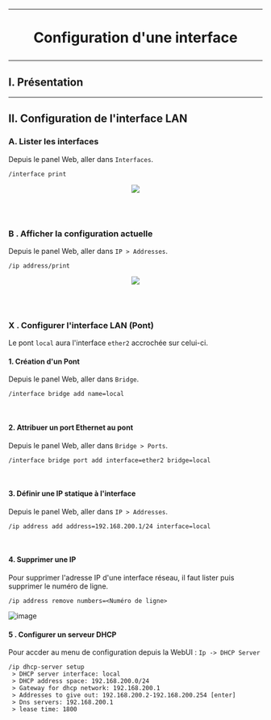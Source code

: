 ------------------------------------------------------------------------------------------------------------------------------------------------------------------------------------------------------------------------------------------
# <p align='center'> Configuration d'une interface </p>

------------------------------------------------------------------------------------------------------------------------------------------------------------------------------------------------------------------------------------------
## I. Présentation


------------------------------------------------------------------------------------------------------------------------------------------------------------------------------------------------------------------------------------------
## II. Configuration de l'interface LAN
### A. Lister les interfaces
Depuis le panel Web, aller dans  `Interfaces`.
```
/interface print
```
<p align='center'> <img src='https://github.com/Drthrax74/Mikrotik/assets/35907/1a858d79-5561-4730-9606-3b052cfc2a88' /> </p>

<br />
<br />

### B . Afficher la configuration actuelle
Depuis le panel Web, aller dans  `IP > Addresses`.
```
/ip address/print
```
<p align='center'> <img src='https://github.com/Drthrax74/Mikrotik/assets/35907/bebc84ea-b977-45ba-b12c-f84682c0b55c' /> </p>
<br />
<br />


### X . Configurer l'interface LAN (Pont)
Le pont `local` aura l'interface `ether2` accrochée sur celui-ci.
#### 1. Création d'un Pont
Depuis le panel Web, aller dans  `Bridge`.
```
/interface bridge add name=local
```
<br />

#### 2. Attribuer un port Ethernet au pont
Depuis le panel Web, aller dans  `Bridge > Ports`.
```
/interface bridge port add interface=ether2 bridge=local
```
<br />

#### 3. Définir une IP statique à l'interface
Depuis le panel Web, aller dans  `IP > Addresses`.
```
/ip address add address=192.168.200.1/24 interface=local
```
<br />


#### 4. Supprimer une IP
Pour supprimer l'adresse IP d'une interface réseau, il faut lister puis supprimer le numéro de ligne.
```
/ip address remove numbers=<Numéro de ligne>
```
![image](https://github.com/Drthrax74/Mikrotik/assets/35907/0e065d2c-a406-4dca-96cb-6a74f741aa7a)


#### 5 . Configurer un serveur DHCP
Pour accder au menu de configuration depuis la WebUI : `Ip -> DHCP Server` 
```
/ip dhcp-server setup
 > DHCP server interface: local
 > DHCP address space: 192.168.200.0/24
 > Gateway for dhcp network: 192.168.200.1
 > Addresses to give out: 192.168.200.2-192.168.200.254 [enter]
 > Dns servers: 192.168.200.1
 > lease time: 1800
```
<br />
